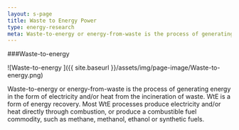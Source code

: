 ```yaml
---
layout: s-page
title: Waste to Energy Power
type: energy-research
meta: Waste-to-energy or energy-from-waste is the process of generating energy in the form of electricity and/or heat from the incineration of waste. WtE is a form of energy recovery.
---
```



###Waste-to-energy 

![Waste-to-energy ]({{ site.baseurl }}/assets/img/page-image/Waste-to-energy.png)

Waste-to-energy or energy-from-waste is the process of generating energy in the form of electricity and/or heat from the incineration of waste. WtE is a form of energy recovery. Most WtE processes produce electricity and/or heat directly through combustion, or produce a combustible fuel commodity, such as methane, methanol, ethanol or synthetic fuels.